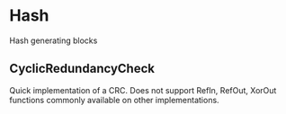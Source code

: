 # Hash

Hash generating blocks

## CyclicRedundancyCheck

Quick implementation of a CRC. Does not support RefIn, RefOut, XorOut functions commonly available on other implementations.
